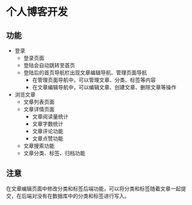 # 个人博客开发

## 功能
- 登录
  - 登录页面
  - 登陆会自动跳转至首页
  - 登陆后的首页导航栏出现文章编辑导航、管理页面导航
     - 在管理页面导航中，可以管理文章、分类、标签等内容
     - 在文章编辑导航中，可以编辑文章、创建文章、删除文章等操作
 - 浏览文章
   - 文章列表页面
   - 文章详情页面
     - 文章阅读量统计
     - 文章字数统计
     - 文章评论功能
     - 文章点赞功能
   - 文章搜索功能
   - 文章分类、标签、归档功能



## 注意

在文章编辑页面中修改分类和标签后端功能，可以将分类和标签随着文章一起提交，在后端对没有在数据库中的分类和标签进行写入。